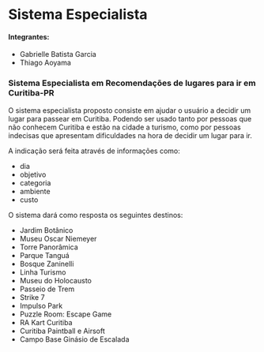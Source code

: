 # Sistema Especialista

#### Integrantes:
- Gabrielle Batista Garcia
- Thiago Aoyama

### Sistema Especialista em Recomendações de lugares para ir em Curitiba-PR

O sistema especialista proposto consiste em ajudar o usuário a decidir um lugar para passear em Curitiba. Podendo ser usado tanto por pessoas que não conhecem Curitiba e estão na cidade a turismo, como por pessoas indecisas que apresentam dificuldades na hora de decidir um lugar para ir. 

A indicação será feita através de informações como:
- dia
- objetivo
- categoria
- ambiente
- custo

O sistema dará como resposta os seguintes destinos: 
-	Jardim Botânico
-	Museu Oscar Niemeyer
-	Torre Panorâmica 
-	Parque Tanguá
-	Bosque Zaninelli
-	Linha Turismo
-	Museu do Holocausto 
-	Passeio de Trem
-	Strike 7
-	Impulso Park
-	Puzzle Room: Escape Game
-	RA Kart Curitiba
-	Curitiba Paintball e Airsoft 
-	Campo Base Ginásio de Escalada 
